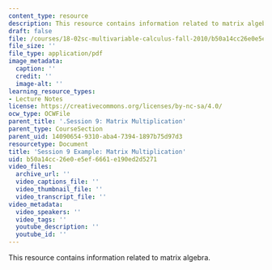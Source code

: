 ```yaml
---
content_type: resource
description: This resource contains information related to matrix algebra.
draft: false
file: /courses/18-02sc-multivariable-calculus-fall-2010/b50a14cc26e0e5ef6661e190ed2d5271_MIT18_02SC_MNotes_m1.pdf
file_size: ''
file_type: application/pdf
image_metadata:
  caption: ''
  credit: ''
  image-alt: ''
learning_resource_types:
- Lecture Notes
license: https://creativecommons.org/licenses/by-nc-sa/4.0/
ocw_type: OCWFile
parent_title: '.Session 9: Matrix Multiplication'
parent_type: CourseSection
parent_uid: 14090654-9310-aba4-7394-1897b75d97d3
resourcetype: Document
title: 'Session 9 Example: Matrix Multiplication'
uid: b50a14cc-26e0-e5ef-6661-e190ed2d5271
video_files:
  archive_url: ''
  video_captions_file: ''
  video_thumbnail_file: ''
  video_transcript_file: ''
video_metadata:
  video_speakers: ''
  video_tags: ''
  youtube_description: ''
  youtube_id: ''
---
```

This resource contains information related to matrix algebra.